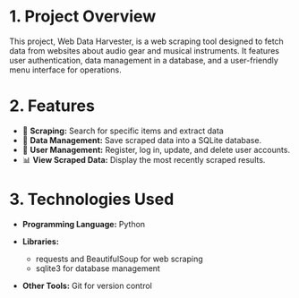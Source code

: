 
# 1. Project Overview

<p>This project, Web Data Harvester, is a web scraping tool designed to fetch data from websites about audio gear and musical instruments. It features user authentication, data management in a database, and a user-friendly menu interface for operations.</p>


# 2. Features

- 🎯 **Scraping:** Search for specific items and extract data
- 💾 **Data Management:** Save scraped data into a SQLite database.
- 🔑 **User Management:** Register, log in, update, and delete user accounts.
- 📊 **View Scraped Data:** Display the most recently scraped results.


# 3. Technologies Used
- **Programming Language:** Python

- **Libraries:**
    - requests and BeautifulSoup for web scraping
    - sqlite3 for database management

- **Other Tools:** Git for version control
